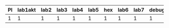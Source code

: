 | Pl | lab1akt | lab2 | lab3 | lab4 | lab5 | hex | lab6 | lab7 | debug7 | lab8/9 | lab10 |
|----|---------|------|------|------|------|-----|------|------|--------|--------|-------|
|  1 |       1 |    1 |    1 |    1 |    1 |   1 |    1 |    1 |      1 | pop    | pop   |
